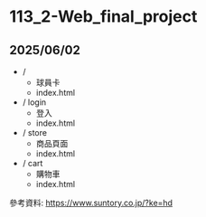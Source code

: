 # 113_2-Web_final_project

## 2025/06/02
 - /
   - 球員卡
   - index.html
 - / login
   - 登入
   - index.html
 - / store
   - 商品頁面
   - index.html
 - / cart
   - 購物車
   - index.html

參考資料: https://www.suntory.co.jp/?ke=hd

